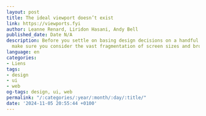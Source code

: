 ```yaml
---
layout: post
title: The ideal viewport doesn’t exist
link: https://viewports.fyi
author: Leanne Renard, Liridon Hasani, Andy Bell
published_date: Date N/A
description: Before you settle on basing design decisions on a handful of strict breakpoints,
  make sure you consider the vast fragmentation of screen sizes and browser viewports.
language: en
categories:
- Liens
tags:
- design
- ui
- web
og-tags: design, ui, web
permalink: "/:categories/:year/:month/:day/:title/"
date: '2024-11-05 20:55:44 +0100'
---
```

